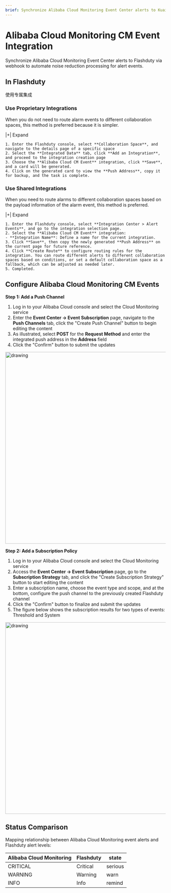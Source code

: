 ```yaml
---
brief: Synchronize Alibaba Cloud Monitoring Event Center alerts to Kuaimao Xingyun via webhook to automate noise reduction processing for alert events
---
```


# Alibaba Cloud Monitoring CM Event Integration

Synchronize Alibaba Cloud Monitoring Event Center alerts to Flashduty via webhook to automate noise reduction processing for alert events.

## In Flashduty
使用专属集成

### Use Proprietary Integrations

When you do not need to route alarm events to different collaboration spaces, this method is preferred because it is simpler.

|+| Expand

    1. Enter the Flashduty console, select **Collaboration Space**, and navigate to the details page of a specific space
    2. Select the **Integrated Data** tab, click **Add an Integration**, and proceed to the integration creation page
    3. Choose the **Alibaba Cloud CM Event** integration, click **Save**, and a card will be generated.
    4. Click on the generated card to view the **Push Address**, copy it for backup, and the task is complete.

### Use Shared Integrations

When you need to route alarms to different collaboration spaces based on the payload information of the alarm event, this method is preferred.

|+| Expand

    1. Enter the Flashduty console, select **Integration Center > Alert Events**, and go to the integration selection page.
    2. Select the **Alibaba Cloud CM Event** integration:
    - **Integration Name**: Define a name for the current integration.
    3. Click **Save**, then copy the newly generated **Push Address** on the current page for future reference.
    4. Click **Create Route** to configure routing rules for the integration. You can route different alerts to different collaboration spaces based on conditions, or set a default collaboration space as a fallback, which can be adjusted as needed later.
    5. Completed.

## Configure Alibaba Cloud Monitoring CM Events
**Step 1: Add a Push Channel**

1. Log in to your Alibaba Cloud console and select the Cloud Monitoring service
2. Enter the **Event Center -> Event Subscription** page, navigate to the **Push Channels** tab, click the "Create Push Channel" button to begin editing the content
3. As illustrated, select **POST** for the **Request Method** and enter the integrated push address in the **Address** field
4. Click the "Confirm" button to submit the updates

<img alt="drawing" width="600" src="https://fcdoc.github.io/img/zh/seOk8MgkEvjJCNzrDUEr8i0bnprzJyM5bb7-V_I3lqs.avif" />

**Step 2: Add a Subscription Policy**

1. Log in to your Alibaba Cloud console and select the Cloud Monitoring service
2. Access the **Event Center -> Event Subscription** page, go to the **Subscription Strategy** tab, and click the "Create Subscription Strategy" button to start editing the content
3. Enter a subscription name, choose the event type and scope, and at the bottom, configure the push channel to the previously created Flashduty channel
4. Click the "Confirm" button to finalize and submit the updates
5. The figure below shows the subscription results for two types of events: Threshold and System

<img alt="drawing" width="600" src="https://fcdoc.github.io/img/zh/yyNAM2bu8Z8ppbnnUX_irJpODrosO8QqejhB8egEojw.avif" />

## Status Comparison

Mapping relationship between Alibaba Cloud Monitoring event alerts and Flashduty alert levels:

| Alibaba Cloud Monitoring |  Flashduty  | state |
| ------------ | -------- | ---- |
| CRITICAL     | Critical | serious |
| WARNING      | Warning  | warn |
| INFO         | Info     | remind |